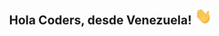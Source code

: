 

<div align="center">
<h2> <b>Hola Coders, desde Venezuela! <img src="https://github.com/ABSphreak/ABSphreak/blob/master/gifs/Hi.gif" width="30px"></b></h2>

</div>
